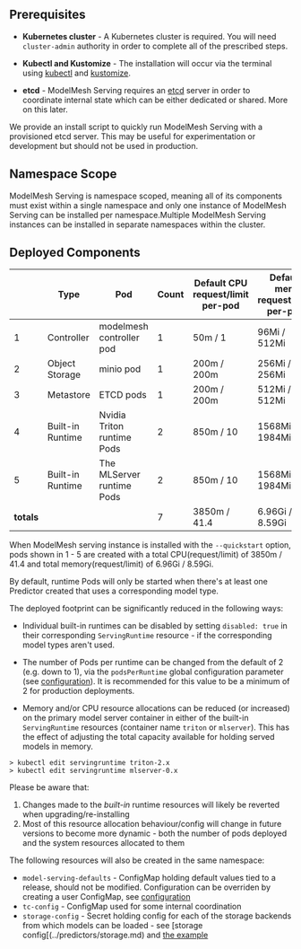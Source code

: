 ## Prerequisites

- **Kubernetes cluster** - A Kubernetes cluster is required. You will need `cluster-admin` authority in order to complete all of the prescribed steps.

- **Kubectl and Kustomize** - The installation will occur via the terminal using [kubectl](https://kubernetes.io/docs/tasks/tools/#kubectl) and [kustomize](https://kubectl.docs.kubernetes.io/installation/kustomize/).

- **etcd** - ModelMesh Serving requires an [etcd](https://etcd.io/) server in order to coordinate internal state which can be either dedicated or shared. More on this later.

We provide an install script to quickly run ModelMesh Serving with a provisioned etcd server. This may be useful for experimentation or development but should not be used in production.

## Namespace Scope

ModelMesh Serving is namespace scoped, meaning all of its components must exist within a single namespace and only one instance of ModelMesh Serving can be installed per namespace.Multiple ModelMesh Serving instances can be installed in separate namespaces within the cluster.

## Deployed Components

|            | Type             | Pod                        | Count | Default CPU request/limit per-pod | Default mem request/limit per-pod |
| ---------- | ---------------- | -------------------------- | ----- | --------------------------------- | --------------------------------- |
| 1          | Controller       | modelmesh controller pod   | 1     | 50m / 1                           | 96Mi / 512Mi                      |
| 2          | Object Storage   | minio pod                  | 1     | 200m / 200m                       | 256Mi / 256Mi                     |
| 3          | Metastore        | ETCD pods                  | 1     | 200m / 200m                       | 512Mi / 512Mi                     |
| 4          | Built-in Runtime | Nvidia Triton runtime Pods | 2     | 850m / 10                         | 1568Mi / 1984Mi                   |
| 5          | Built-in Runtime | The MLServer runtime Pods  | 2     | 850m / 10                         | 1568Mi / 1984Mi                   |
| **totals** |                  |                            | 7     | 3850m / 41.4                      | 6.96Gi / 8.59Gi                   |

When ModelMesh serving instance is installed with the `--quickstart` option, pods shown in 1 - 5 are created with a total CPU(request/limit) of 3850m / 41.4 and total memory(request/limit) of 6.96Gi / 8.59Gi.

By default, runtime Pods will only be started when there's at least one Predictor created that uses a corresponding model type.

The deployed footprint can be significantly reduced in the following ways:

- Individual built-in runtimes can be disabled by setting `disabled: true` in their corresponding `ServingRuntime` resource - if the corresponding model types aren't used.

- The number of Pods per runtime can be changed from the default of 2 (e.g. down to 1), via the `podsPerRuntime` global configuration parameter (see [configuration](../configuration)). It is recommended for this value to be a minimum of 2 for production deployments.

- Memory and/or CPU resource allocations can be reduced (or increased) on the primary model server container in either of the built-in `ServingRuntime` resources (container name `triton` or `mlserver`). This has the effect of adjusting the total capacity available for holding served models in memory.

```shell
> kubectl edit servingruntime triton-2.x
> kubectl edit servingruntime mlserver-0.x
```

Please be aware that:

1. Changes made to the _built-in_ runtime resources will likely be reverted when upgrading/re-installing
2. Most of this resource allocation behaviour/config will change in future versions to become more dynamic - both the number of pods deployed and the system resources allocated to them

The following resources will also be created in the same namespace:

- `model-serving-defaults` - ConfigMap holding default values tied to a release, should not be modified. Configuration can be overriden by creating a user ConfigMap, see [configuration](../configuration)
- `tc-config` - ConfigMap used for some internal coordination
- `storage-config` - Secret holding config for each of the storage backends from which models can be loaded - see [storage config[(../predictors/storage.md) and [the example](../predictors/README.md)
